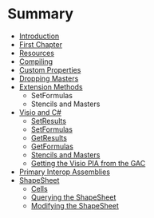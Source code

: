 # Summary

* [Introduction](README.md)
* [First Chapter](chapter1.md)
* [Resources](resources.md)
* [Compiling](compiling.md)
* [Custom Properties](custom-properties.md)
* [Dropping Masters](dropping-masters.md)
* [Extension Methods](extension-methods.md)
  * SetFormulas
  * Stencils and Masters
* [Visio and C\#](visio-and-c.md)
  * [SetResults](visio-and-c/setresults.md)
  * [SetFormulas](visio-and-c/setformulas.md)
  * [GetResults](visio-and-c/getresults.md)
  * [GetFormulas](visio-and-c/getformulas.md)
  * [Stencils and Masters](visio-and-c/stencils-and-masters.md)
  * [Getting the Visio PIA from the GAC](visio-and-c/getting-the-visio-pia-from-the-gac.md)
* [Primary Interop Assemblies](primary-interop-assemblies.md)
* [ShapeSheet](shapesheet.md)
  * [Cells](shapesheet/cells.md)
  * [Querying the ShapeSheet](shapesheet/querying-the-shapesheet.md)
  * [Modifying the ShapeSheet](shapesheet/modifying-the-shapesheet.md)

